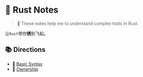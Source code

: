 # 🦀 Rust Notes 

> 📝 These notes help me to understand complex traits in Rust.

让`Rust`带你**锈**到飞起。


## 📚 Directions
- 🧩 [Basic Syntax](section/basic_syntax.md) 
- 🚀 [Ownership](section/ownership.md)